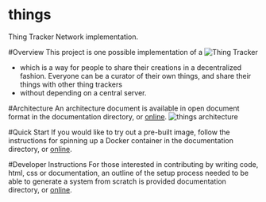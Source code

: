 things
======

Thing Tracker Network implementation.

#Overview
This project is one possible implementation of a ![Thing Tracker](http://thingtracker.net/)
- which is a way for people to share their creations in a decentralized fashion.
Everyone can be a curator of their own things, and share their things with other thing trackers
- without depending on a central server.

#Architecture
An architecture document is available in open document format in the documentation directory, or [online](markdown/things%20Architecture.md).
![things architecture](../img/thing%20system.svg "High level architecture diagram")

#Quick Start
If you would like to try out a pre-built image, follow the instructions for spinning up a Docker container in the documentation directory, or [online](markdown/Docker%20Installation%20Instructions.md).

#Developer Instructions
For those interested in contributing by writing code, html, css or documentation, an outline of the setup process
needed to be able to generate a system from scratch is provided documentation directory, or [online](markdown/Developer%20Instructions.md).